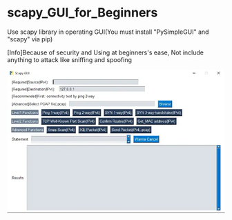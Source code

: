 # scapy_GUI_for_Beginners
Use scapy library in operating GUI(You must install "PySimpleGUI" and "scapy" via pip)

[Info]Because of security and Using at beginners's ease, Not include anything to attack like sniffing and spoofing

![Test Image 1](GUI_IMAGE.webp)
